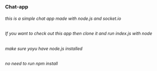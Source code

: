 ### Chat-app
###### this is a simple chat app made with node.js and socket.io
###### If you want to check out this app then clone it and run index.js with node
###### make sure yoyu have node.js installed
###### no need to run npm install
